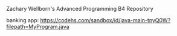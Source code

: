 Zachary Wellborn's Advanced Programming B4 Repository

banking app:
https://codehs.com/sandbox/id/java-main-tnyQ0W?filepath=MyProgram.java
